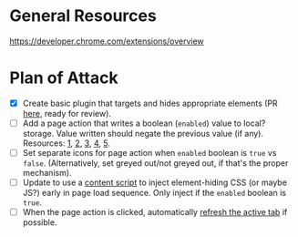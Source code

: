 # General Resources

https://developer.chrome.com/extensions/overview

# Plan of Attack

- [X] Create basic plugin that targets and hides appropriate elements (PR [here](https://github.com/stkent/workable-rating-remover/pull/1), ready for review).
- [ ] Add a page action that writes a boolean (`enabled`) value to local? storage. Value written should negate the previous value (if any). Resources: [1](https://developer.chrome.com/extensions/storage), [2](https://developer.chrome.com/extensions/overview#incognito), [3](https://developer.chrome.com/extensions/pageAction#event-onClicked), [4](https://developer.chrome.com/extensions/event_pages), [5](http://stackoverflow.com/questions/11922964/how-do-i-view-the-storage-of-a-chrome-extension-ive-installed).
- [ ] Set separate icons for page action when `enabled` boolean is `true` vs `false`. (Alternatively, set greyed out/not greyed out, if that's the proper mechanism). 
- [ ] Update to use a [content script](https://developer.chrome.com/extensions/content_scripts) to inject element-hiding CSS (or maybe JS?) early in page load sequence. Only inject if the `enabled` boolean is `true`.
- [ ] When the page action is clicked, automatically [refresh the active tab](https://developer.chrome.com/extensions/activeTab) if possible.
